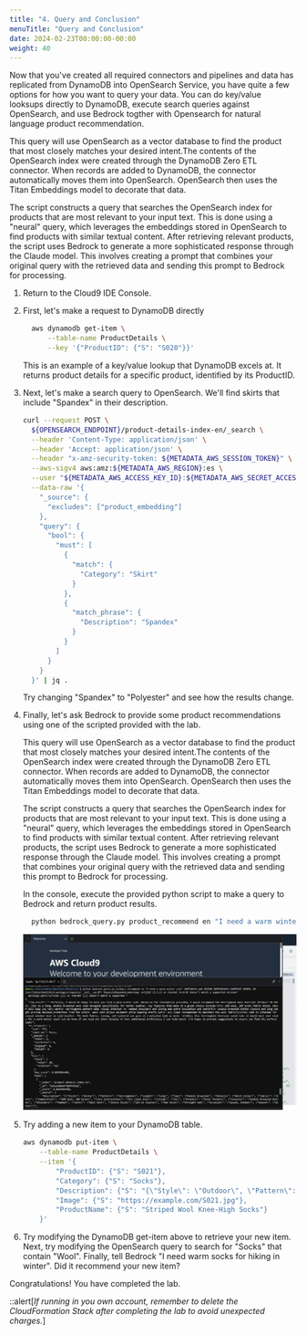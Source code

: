 ```yaml
---
title: "4. Query and Conclusion"
menuTitle: "Query and Conclusion"
date: 2024-02-23T00:00:00-00:00
weight: 40
---
```

Now that you've created all required connectors and pipelines and data has replicated from DynamoDB into OpenSearch Service, you have quite a few options for how you want to query your data. You can do key/value looksups directly to DynamoDB, execute search queries against OpenSearch, and use Bedrock togther with Opensearch for natural language product recommendation. 

This query will use OpenSearch as a vector database to find the product that most closely matches your desired intent.The contents of the OpenSearch index were created through the DynamoDB Zero ETL connector. When records are added to DynamoDB, the connector automatically moves them into OpenSearch. OpenSearch then uses the Titan Embeddings model to decorate that data. 

The script constructs a query that searches the OpenSearch index for products that are most relevant to your input text. This is done using a "neural" query, which leverages the embeddings stored in OpenSearch to find products with similar textual content. After retrieving relevant products, the script uses Bedrock to generate a more sophisticated response through the Claude model. This involves creating a prompt that combines your original query with the retrieved data and sending this prompt to Bedrock for processing. 

 1. Return to the Cloud9 IDE Console.

 1. First, let's make a request to DynamoDB directly

    ```bash
      aws dynamodb get-item \
          --table-name ProductDetails \
          --key '{"ProductID": {"S": "S020"}}'
    ```

    This is an example of a key/value lookup that DynamoDB excels at. It returns product details for a specific product, identified by its ProductID.

 1. Next, let's make a search query to OpenSearch. We'll find skirts that include "Spandex" in their description.

    ```bash
    curl --request POST \
      ${OPENSEARCH_ENDPOINT}/product-details-index-en/_search \
      --header 'Content-Type: application/json' \
      --header 'Accept: application/json' \
      --header "x-amz-security-token: ${METADATA_AWS_SESSION_TOKEN}" \
      --aws-sigv4 aws:amz:${METADATA_AWS_REGION}:es \
      --user "${METADATA_AWS_ACCESS_KEY_ID}:${METADATA_AWS_SECRET_ACCESS_KEY}" \
      --data-raw '{
        "_source": {
          "excludes": ["product_embedding"]
        },
        "query": {
          "bool": {
            "must": [
              {
                "match": {
                  "Category": "Skirt"
                }
              },
              {
                "match_phrase": {
                  "Description": "Spandex"
                }
              }
            ]
          }
        }
      }' | jq .
    ```

    Try changing "Spandex" to "Polyester" and see how the results change.

 1. Finally, let's ask Bedrock to provide some product recommendations using one of the scripted provided with the lab. 

    This query will use OpenSearch as a vector database to find the product that most closely matches your desired intent.The contents of the OpenSearch index were created through the DynamoDB Zero ETL connector. When records are added to DynamoDB, the connector automatically moves them into OpenSearch. OpenSearch then uses the Titan Embeddings model to decorate that data. 

    The script constructs a query that searches the OpenSearch index for products that are most relevant to your input text. This is done using a "neural" query, which leverages the embeddings stored in OpenSearch to find products with similar textual content. After retrieving relevant products, the script uses Bedrock to generate a more sophisticated response through the Claude model. This involves creating a prompt that combines your original query with the retrieved data and sending this prompt to Bedrock for processing. 


    In the console, execute the provided python script to make a query to Bedrock and return product results.
    ```bash
      python bedrock_query.py product_recommend en "I need a warm winter coat" $METADATA_AWS_REGION $OPENSEARCH_ENDPOINT $MODEL_ID 
    ```

    ![Query results](/static/images/ddb-os-zetl17.jpg)

 1. Try adding a new item to your DynamoDB table.

    ```bash
    aws dynamodb put-item \
        --table-name ProductDetails \
        --item '{
            "ProductID": {"S": "S021"},
            "Category": {"S": "Socks"},
            "Description": {"S": "{\"Style\": \"Outdoor\", \"Pattern\": \"Striped\", \"Length\": \"Knee-High\", \"Type\": \"Thick\", \"Fabric\": \"Wool\", \"Composition\": \"80% Wool, 20% Nylon\", \"Care Instructions\": \"Hand wash cold, lay flat to dry\", \"Ideal For\": \"Outdoor Activities\", \"Stretch\": \"Moderate\", \"Opacity\": \"Opaque\", \"Lining\": \"No\", \"Pockets\": \"No Pockets\", \"Closure\": \"Pull Up\", \"Shoe Height\": \"Knee-High\", \"Occasion\": \"Outdoor\", \"Season\": \"Fall, Winter\"}"},
            "Image": {"S": "https://example.com/S021.jpg"},
            "ProductName": {"S": "Striped Wool Knee-High Socks"}
        }'
    ```

 1. Try modifying the DynamoDB get-item above to retrieve your new item. Next, try modifying the OpenSearch query to search for "Socks" that contain "Wool". Finally, tell Bedrock "I need warm socks for hiking in winter". Did it recommend your new item?

Congratulations! You have completed the lab.

::alert[_If running in you own account, remember to delete the CloudFormation Stack after completing the lab to avoid unexpected charges._]